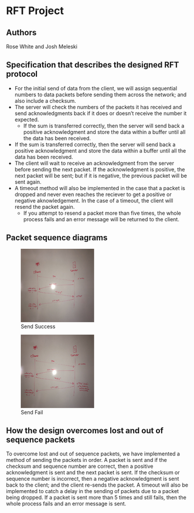 <h1>RFT Project</h1>
	


Authors
------------------------------------------
	
	

<!-- fill out the following table with your information -->
	

<!-- Note: wrapping table in div.noheader will hide the table's header -->
	

<!-- Note: wrapping table in div.firstcol will style the first column different from other columns -->
	

Rose White and Josh Meleski






Specification that describes the designed RFT protocol
-----------------------------------------

<ul>
<li>For the initial send of data from the client, we will assign sequential numbers to data packets before sending them across the network; and also include a checksum.</li>
<li>The server will check the numbers of the packets it has received and send acknowledgments back if it does or doesn’t receive the number it expected.
<ul>
<li>If the sum is transferred correctly, then the server will send back a positive acknowledgment and store the data within a buffer until all the data has been received.</li>
</ul>
</li>
<li>If the sum is transferred correctly, then the server will send back a positive acknowledgment and store the data within a buffer until all the data has been received.</li>
<li>The client will wait to receive an acknowledgment from the server before sending the next packet. If the acknowledgment is positive, the next packet will be sent; but if it is negative, the previous packet will be sent again. </li>
<li>A timeout method will also be implemented in the case that a packet is dropped and never even reaches the reciever to get a positive or negative aknowledgement. In the case of a timeout, the client will resend the packet again.
<ul>
<li>If you attempt to resend a packet more than five times, the whole process fails and an error message will be returned to the client.</li>
</ul>
</ul>
	
	
	

 Packet sequence diagrams
---------------------------------------------

<figure>
 <img src="EC2A54B4-3D44-4FFE-8347-3A7B41950915.jpeg" width="200" height="200">
 <figcaption>Send Success</figcaption>
 </figure>
 
 <figure>
 <img src="E8EA6FA6-444D-4D27-A3ED-58F13FAF7E4A.jpeg" width="200" height="200">
 <figcaption>Send Fail</figcaption>
 </figure>

 
	

 
	

How the design overcomes lost and out of sequence packets
----------------------------------------------
 

To overcome lost and out of sequence packets, we have implemented a method of sending the packets in order. A packet is sent and if the checksum and sequence number are correct, then a positive acknowledgment is sent and the next packet is sent. If the checksum or sequence number is incorrect, then a negative acknowledgment is sent back to the client; and the client re-sends the packet. A timeout will also be implemented to catch a delay in the sending of packets due to a packet being dropped. If a packet is sent more than 5 times and still fails, then the whole process fails and an error message is sent. 	

 
	



